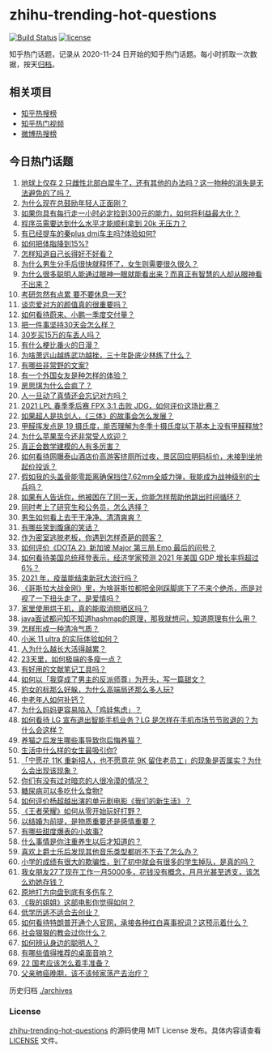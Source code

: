 # zhihu-trending-hot-questions

[![Build Status](https://github.com/justjavac/zhihu-trending-hot-questions/workflows/ci/badge.svg?branch=master)](https://github.com/justjavac/zhihu-trending-hot-questions/actions)
[![license](https://img.shields.io/github/license/justjavac/zhihu-trending-hot-questions)](https://github.com/justjavac/zhihu-trending-hot-questions/blob/master/LICENSE)

知乎热门话题，记录从 2020-11-24 日开始的知乎热门话题。每小时抓取一次数据，按天[归档](./archives)。

## 相关项目

- [知乎热搜榜](https://github.com/justjavac/zhihu-trending-top-search)
- [知乎热门视频](https://github.com/justjavac/zhihu-trending-hot-video)
- [微博热搜榜](https://github.com/justjavac/weibo-trending-hot-search)

## 今日热门话题

<!-- BEGIN -->
<!-- 最后更新时间 Tue Apr 06 2021 08:02:27 GMT+0800 (China Standard Time) -->
1. [地球上仅存 2 只雌性北部白犀牛了，还有其他的办法吗？这一物种的消失是无法避免的了吗？](https://www.zhihu.com/question/452987608)
1. [为什么现在总鼓励年轻人正面刚？](https://www.zhihu.com/question/440608876)
1. [如果你具有每行走一小时必定捡到300元的能力，如何将利益最大化？](https://www.zhihu.com/question/439876862)
1. [程序员需要达到什么水平才能顺利拿到 20k 无压力？](https://www.zhihu.com/question/47597895)
1. [有已经提车的秦plus dmi车主吗?体验如何?](https://www.zhihu.com/question/449778341)
1. [如何把体脂降到15%?](https://www.zhihu.com/question/361928955)
1. [怎样知道自己长得好不好看？](https://www.zhihu.com/question/27471809)
1. [为什么男生分手后很快就释怀了，女生则需要很久很久？](https://www.zhihu.com/question/432503865)
1. [为什么很多聪明人能通过眼神一眼就能看出来？而真正有智慧的人却从眼神看不出来？](https://www.zhihu.com/question/55333539)
1. [考研忽然有点累 要不要休息一天?](https://www.zhihu.com/question/449949480)
1. [谈恋爱对方的颜值真的很重要吗？](https://www.zhihu.com/question/317503761)
1. [如何看待蔚来、小鹏一季度交付量？](https://www.zhihu.com/question/452399350)
1. [把一件事坚持30天会怎么样？](https://www.zhihu.com/question/445399418)
1. [30岁买15万的车丢人吗？](https://www.zhihu.com/question/448373896)
1. [有什么梗比番火的日漫？](https://www.zhihu.com/question/451808133)
1. [为啥萧远山越练武功越挫，三十年卧底少林练了什么？](https://www.zhihu.com/question/31877611)
1. [有哪些非常野的文案?](https://www.zhihu.com/question/440236283)
1. [有一个外国女友是种怎样的体验？](https://www.zhihu.com/question/27428976)
1. [房思琪为什么会疯了？](https://www.zhihu.com/question/345391080)
1. [人一旦动了真情还会忘记对方吗？](https://www.zhihu.com/question/442698568)
1. [2021 LPL 春季季后赛 FPX 3:1 击败 JDG，如何评价这场比赛？](https://www.zhihu.com/question/453032259)
1. [如果超人是执剑人，《三体》的故事会怎么发展？](https://www.zhihu.com/question/452625242)
1. [甲醛挥发点是 19 摄氏度，能否理解为冬季十摄氏度以下基本上没有甲醛释放?](https://www.zhihu.com/question/428094860)
1. [为什么苹果至今还非常受人欢迎？](https://www.zhihu.com/question/408161363)
1. [真正会数学建模的人有多厉害？](https://www.zhihu.com/question/35586846)
1. [如何看待网曝泰山酒店价高游客挤厕所过夜，景区回应明码标价，未接到坐地起价投诉？](https://www.zhihu.com/question/452920549)
1. [假如我的头盖骨能零距离确保挡住7.62mm全威力弹，我能成为战神级别的士兵吗？](https://www.zhihu.com/question/444459120)
1. [如果有人告诉你，他被困在了同一天，你能怎样帮助他跳出时间循环？](https://www.zhihu.com/question/49813569)
1. [同时考上了研究生和公务员，怎么选择？](https://www.zhihu.com/question/452303549)
1. [男生如何看上去干干净净、清清爽爽？](https://www.zhihu.com/question/60449658)
1. [有哪些笑到腹痛的笑话？](https://www.zhihu.com/question/299386860)
1. [作为密室逃脱老板，你遇到怎样奇葩的顾客？](https://www.zhihu.com/question/311582112)
1. [如何评价《DOTA 2》新加坡 Major 第三局 Emo 最后的问号？](https://www.zhihu.com/question/452961546)
1. [如何看待美国总统拜登表示，经济学家预测 2021 年美国 GDP 增长率将超过 6%？](https://www.zhihu.com/question/451302635)
1. [2021 年，疫苗能结束新冠大流行吗？](https://www.zhihu.com/question/436868073)
1. [《哥斯拉大战金刚》里，为啥哥斯拉都把金刚踩脚底下了不来个绝杀，而是对视了一下扭头走了，是爱情吗？](https://www.zhihu.com/question/451605997)
1. [家里使用烘干机，真的能取消晾晒区吗？](https://www.zhihu.com/question/450607143)
1. [java面试都问知不知道hashmap的原理，那我就想问，知道原理有什么用？](https://www.zhihu.com/question/67876615)
1. [怎样形成一种清冷气质？](https://www.zhihu.com/question/446855234)
1. [小米 11 ultra 的实际体验如何？](https://www.zhihu.com/question/452077572)
1. [人为什么越长大活得越累？](https://www.zhihu.com/question/446778429)
1. [23天里，如何极端的多瘦一点？](https://www.zhihu.com/question/286276200)
1. [有好用的文献笔记工具吗？](https://www.zhihu.com/question/21151769)
1. [如何以「我穿成了男主的反派师尊」为开头，写一篇甜文？](https://www.zhihu.com/question/433065335)
1. [豹女的标那么好躲，为什么高端局还那么多人玩?](https://www.zhihu.com/question/451881236)
1. [中老年人如何补钙？](https://www.zhihu.com/question/24061487)
1. [为什么妈妈更容易陷入「鸡娃焦虑」？](https://www.zhihu.com/question/451871565)
1. [如何看待 LG 宣布退出智能手机业务？LG 是怎样在手机市场节节败退的？为什么会这样？](https://www.zhihu.com/question/452990678)
1. [养猫之后发生哪些事导致你后悔养猫？](https://www.zhihu.com/question/299176886)
1. [生活中什么样的女生最吸引你?](https://www.zhihu.com/question/444452485)
1. [「宁愿花 11K 重新招人，也不愿意花 9K 留住老员工」的现象是否属实？为什么会出现该现象？](https://www.zhihu.com/question/63878469)
1. [你们有没有过对暗恋的人很冷漠的情况？](https://www.zhihu.com/question/450314231)
1. [糖尿病可以多吃什么食物?](https://www.zhihu.com/question/362031729)
1. [如何评价杨超越出演的单元剧电影《我们的新生活》？](https://www.zhihu.com/question/452669759)
1. [《王者荣耀》如何从零开始玩好打野？](https://www.zhihu.com/question/311865436)
1. [以结婚为前提，是物质重要还是感情重要？](https://www.zhihu.com/question/450592072)
1. [有哪些甜度爆表的小故事?](https://www.zhihu.com/question/375026587)
1. [什么事情是你注重养生以后才知道的？](https://www.zhihu.com/question/451372641)
1. [喜欢上爵士乐后发现其他音乐类型都听不下去了怎么办？](https://www.zhihu.com/question/46930311)
1. [小学的成绩有很大的欺骗性，到了初中就会有很多的学生掉队，是真的吗？](https://www.zhihu.com/question/433616847)
1. [我女朋友27了现在工作一月5000多，花钱没有概念，月月光甚至透支，该怎么劝她存钱？](https://www.zhihu.com/question/428842571)
1. [原地打方向盘到底有多伤车？](https://www.zhihu.com/question/354665595)
1. [《我的姐姐》这部电影你觉得如何？](https://www.zhihu.com/question/450067672)
1. [低学历适不适合去创业？](https://www.zhihu.com/question/452538304)
1. [如何看待特朗普开通个人官网，承接各种红白喜事祝词？这预示着什么？](https://www.zhihu.com/question/452171246)
1. [社会狠狠的教会过你什么？](https://www.zhihu.com/question/431538148)
1. [如何辨认身边的聪明人？](https://www.zhihu.com/question/28484672)
1. [有哪些值得推荐的桌面音响？](https://www.zhihu.com/question/32187617)
1. [22 国考应该怎么着手准备？](https://www.zhihu.com/question/430399897)
1. [父亲肺癌晚期，该不该倾家荡产去治疗？](https://www.zhihu.com/question/446433748)
<!-- END -->

历史归档 [./archives](./archives)

### License

[zhihu-trending-hot-questions](https://github.com/justjavac/zhihu-trending-hot-questions) 的源码使用 MIT License 发布。具体内容请查看 [LICENSE](./LICENSE) 文件。
